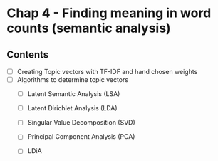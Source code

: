 # Chap 4 - Finding meaning in word counts (semantic analysis)


## Contents

- [ ] Creating Topic vectors with TF-IDF and hand chosen weights
- [ ] Algorithms to determine topic vectors
    - [ ] Latent Semantic Analysis (LSA)
    - [ ] Latent Dirichlet Analysis (LDA)
    - [ ] Singular Value Decomposition (SVD)
    - [ ] Principal Component Analysis (PCA)
    - [ ] LDiA


